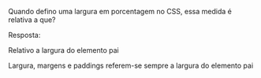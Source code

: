 Quando defino uma largura em porcentagem no CSS, essa medida é relativa a que?

Resposta:

Relativo a largura do elemento pai

Largura, margens e paddings referem-se sempre a largura do elemento pai